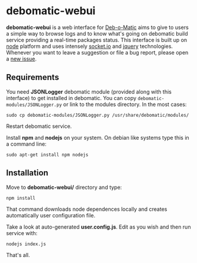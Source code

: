 debomatic-webui
===============

**debomatic-webui** is a web interface for [Deb-o-Matic](https://launchpad.net/debomatic) aims to give to users a simple way to browse logs and to know what's going on debomatic build service providing a real-time packages status.
This interface is built up on [node](http://nodejs.org/) platform and uses intensely [socket.io](http://socket.io/) and [jquery](http://jquery.com/) technologies.
Whenever you want to leave a suggestion or file a bug report, please open a [new issue](https://github.com/LeoIannacone/debomatic-webui/issues).

## Requirements

You need **JSONLogger** debomatic module (provided along with this interface) to get installed in debomatic.
You can copy `debomatic-modules/JSONLogger.py` or link to the modules directory. In the most cases:
```
sudo cp debomatic-modules/JSONLogger.py /usr/share/debomatic/modules/
```
Restart debomatic service.


Install **npm** and **nodejs** on your system. On debian like systems type this in a command line:
```
sudo apt-get install npm nodejs
```

## Installation

Move to **debomatic-webui/** directory and type:
 ```
npm install
```
That command downloads node dependences locally and creates automatically user configuration file.

Take a look at auto-generated **user.config.js**. Edit as you wish and then run service with:
 ```
nodejs index.js
```

That's all.